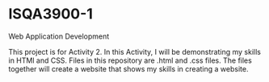 # ISQA3900-1
Web Application Development

This project is for Activity 2. In this Activity, I will be demonstrating my skills in HTMl and CSS. Files in this repository are .html and .css files. The files together will create a website that shows my skills in creating a website. 
